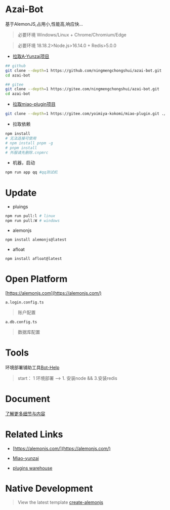 # Azai-Bot

基于AlemonJS,占用小,性能高,响应快...

> 必要环境 Windows/Linux + Chrome/Chromium/Edge

> 必要环境 18.18.2>Node.js>16.14.0 + Redis>5.0.0

- [拉取A-Yunzai项目](https://alemonjs.com/)

```sh
## github
git clone --depth=1 https://github.com/ningmengchongshui/azai-bot.git
cd azai-bot
```

```sh
## gitee
git clone --depth=1 https://gitee.com/ningmengchongshui/azai-bot.git
cd azai-bot
```

- [拉取miao-plugin项目](https://gitee.com/yoimiya-kokomi/miao-plugin)

```sh
git clone --depth=1 https://gitee.com/yoimiya-kokomi/miao-plugin.git ./plugins/miao-plugin
```

- 拉取依赖

```sh
npm install
# 无法连接可使用
# npm install pnpm -g
# pnpm install
# 外服请先删除.cnpmrc
```

- 机器，启动

```sh
npm run app qq #qq测试机
```

# Update

- pluings

```sh
npm run pull:l # linux
npm run pull:W # windows
```

- alemonjs

```sh
npm install alemonjs@latest
```

- afloat

```sh
npm install afloat@latest
```

# Open Platform

[https://alemonjs.com](https://alemonjs.com/)

`a.login.config.ts`

> 账户配置

`a.db.config.ts`

> 数据库配置

# Tools

环境部署铺助工具[Bot-Help](https://gitee.com/ningmengchongshui/bot-help)

> start： 1 环境部署 --> 1. 安装node && 3.安装redis

# Document

[了解更多细节与内容](https://gitee.com/ningmengchongshui/a-yunzai/tree/md/)

# Related Links

- [https://alemonjs.com/](https://alemonjs.com/)

- [Miao-yunzai](https://gitee.com/yoimiya-kokomi/Miao-Yunzai)

- [plugins warehouse](https://gitee.com/yhArcadia/Yunzai-Bot-plugins-index)

# Native Development

> View the latest template [create-alemonjs](https://gitee.com/ningmengchongshui/alemon/tree/cli/bin)
